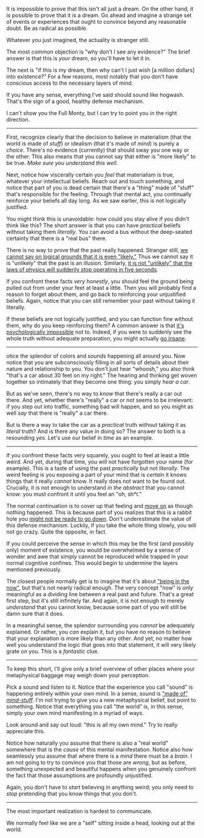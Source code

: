 
It is impossible to prove that this isn't all just a dream. On the other hand,
it *is* possible to prove that it *is* a dream. Go ahead and imagine a strange
set of events or experiences that ought to convince beyond any reasonable
doubt. Be as radical as possible.

Whatever you just imagined, the actuality is stranger still.

The most common objection is "why don't I see any evidence?" The brief answer
is that this is *your* dream, so you'll have to let it in.

The next is "if this is my dream, then why can't I just wish [a million dollars]
into existence?" For a few reasons, most notably that you don't have conscious
access to the necessary layers of mind.

If you have any sense, everything I've said should sound like hogwash. That's
the sign of a good, healthy defense mechanism.

I can't show you the Full Monty, but I can try to point you in the right
direction.

---

First, recognize clearly that the decision to believe in materialism (that the
world is made of *stuff*) or idealism (that it's made of *mind*) is purely a
*choice*. There's no evidence (currently) that should sway you one way or the
other. This also means that you cannot say that either is "more likely" to be
true. *Make sure you understand this well.*

Next, notice how viscerally certain you *feel* that materialism is true, 
whatever your intellectual beliefs. Reach out and touch something, and notice
that part of you is dead certain that there's a "thing" made of "stuff" that's
responsible for the feeling. Through that mental act, you continually reinforce
your beliefs all day long. As we saw earlier, this is not logically justified.

You might think this is unavoidable: how could you stay alive if you didn't
think like this? The short answer is that you can have *practical* beliefs
without taking them *literally*. You can avoid a bus without the deep-seated
certainty that there is a "real bus" there.

There is no way to prove that the past really happened. Stranger
still, [we cannot say on logical grounds that it is even "likely."](past.html)
Thus we cannot say it is "unlikely" that the past is an illusion. Similarly, [it
is not "unlikely" that the laws of physics will suddenly stop operating in
five seconds](future.html).

If you confront these facts *very honestly*, you should feel the ground being
pulled out from under your feet at least a little. Then you will probably find
a reason to forget about them, and go back to reinforcing your unjustified
beliefs. Again, notice that you can still remember your past without taking
it literally.

If these beliefs are not logically justified, and you can function fine without
them, why do you keep reinforcing them? A common answer is that [it's
psychologically impossible](emotional.html) not to. Indeed, if you were to
suddenly see the whole truth without adequate preparation, you might actually
[go insane](insanity.html).


---

otice the splendor of colors and sounds happening all around you. Now
notice that you are subconsciously filling in all sorts of details about their
nature and relationship to you. You don't just hear "whoosh," you also think
"that's a car about 30 feet on my right." The hearing and thinking get woven
together so intimately that they become one thing: you simply *hear a car*.

But as we've seen, there's no way to *know* that there's really a car out there.
And yet, whether there's "really" a car or not seems to be irrelevant: if you
step out into traffic, something bad will happen, and so you might as well *say*
that there is "really" a car there.

But is there a way to take the car as a *practical* truth without taking it as
*literal* truth? And is there any value in doing so? The answer to both is a 
resounding *yes.* Let's use our belief in *time* as an example.

---


If you confront these facts very squarely, you ought to feel at least a little
weird. And yet, during that time, you will not have forgotten your name (for
example). This is a taste of using the past *practically* but not *literally.*
The weird feeling is you exposing a part of your mind that is *certain* it
knows things that it really *cannot* know. It really does not want to be found 
out. Crucially, it is not enough to understand *in the abstract* that you cannot
know: you must confront it until you feel an "oh, sh*t."

The normal continuation is to cover up that feeling and [move on](emotional.md)
as though nothing happened. This is because part of you realizes that this is a
rabbit hole you [might not be ready to go down](insanity.html). Don't 
underestimate the value of this defense mechanism. Luckily, if you
take the whole thing slowly, you will not go crazy. Quite the opposite, in fact.

If you could perceive the sense in which this may be the first (and possibly
only) moment of existence, you would be overwhelmed by a sense of wonder and
awe that simply cannot be reproduced while trapped in your normal cognitive
confines. This would begin to undermine the layers mentioned previously.

The closest people normally get is to imagine that it's about ["being
in the now"](now.html), but that's not nearly radical enough. The very
concept "now" is only meaningful as a dividing line between a real past and
future. That's a great first step, but it's still infinitely far. And again,
it is not enough to merely *understand* that you cannot know, because some part
of you will still be damn sure that it does.

In a meaningful sense, the splendor surrounding you *cannot* be adequately
explained. Or rather, you *can* explain it, but you have no reason to believe
that your explanation is more likely than any other. And yet, no matter how well
you understand the logic that goes into that statement, it will very likely
grate on you. This is a *fantastic* clue.

---

To keep this short, I'll give only a brief overview of other places where your
metaphysical baggage may weigh down your perception.

Pick a sound and listen to it. Notice that the experience you call "sound" is 
happening entirely within your own mind. In a sense, sound is ["made of"
*mind-stuff*](consciousness.html). I'm not trying to give you a new metaphysical
belief, but point to something. Notice that everything you call "the world" is, 
in this sense, simply your own mind manifesting in a myriad of ways.

Look around and say out loud: "this is all my own mind." Try to really 
appreciate this.

Notice how naturally you assume that there is also a "real world" somewhere that
is the *cause* of this mental manifestation. Notice also how seamlessly you
assume that where there is a *mind* there must be a *brain*. I am not going to
try to convince you that those are *wrong*, but as before, something unexpected 
and beautiful happens when you genuinely confront the fact that those 
assumptions are profoundly unjustified.

Again, you don't have to *start* believing in anything weird; you only need to
*stop* pretending that you know things that you don't.

---

The most important realization is hardest to communicate.

We normally feel like we are a "self" sitting inside a head, looking out at
the world.
